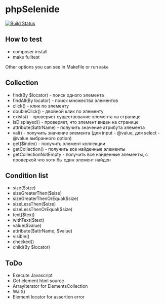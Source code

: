 # phpSelenide

[![Build Status](https://travis-ci.org/razielsd/phpSelenide.svg?branch=master)](https://travis-ci.org/razielsd/phpSelenide)


## How to test
* composer install
* make fulltest

Other options you can see in Makefile or run `make`

## Collection
* find(By $locator) - поиск одного элемента
* findAll(By locator) - поиск множества элементов
* click() - клик по элементу
* doubleClick() - двойной клик по элементу
* exists() - проверяет существование элемента на странице
* isDisplayed() - проверяет, что элемент виден на странице
* attribute($attrName) - получить значение атрибута элемента
* val() - получить значение элемента (для input - @value, для select - @value выбранного option)
* get($index) - получить элемент коллекции
* getCollection() - получить все найденные элементы
* getCollectionNotEmpty - получить все найденные элементы, с проверкой что хотя бы один элемент найден

## Condition list
* size($size)
* sizeGreaterThen($size)
* sizeGreaterThenOrEqual($size)
* sizeLessThen($size)
* sizeLessThenOrEqual($size)
* text($text)
* withText($text)
* value($value)
* attribute($attrName, $value)
* visible()
* checked()
* child(By $locator)

## ToDo
* Execute Javascript
* Get element html source
* ArrayIterator for ElementsCollection
* Wait()
* Element locator for assertion error
